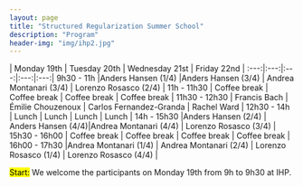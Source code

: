 ```yaml
---
layout: page
title: "Structured Regularization Summer School"
description: "Program"
header-img: "img/ihp2.jpg"
---
```


 | Monday 19th | Tuesday 20th | Wednesday 21st |  Friday 22nd |
:---:|:---:|:---:|:---:|:---:|
9h30 - 11h |Anders Hansen (1/4) |Anders Hansen (3/4) | Andrea Montanari (3/4) | Lorenzo Rosasco (2/4) |
11h - 11h30 | Coffee break | Coffee break | Coffee break | Coffee break |
11h30 - 12h30 | Francis Bach | Émilie Chouzenoux | Carlos Fernandez-Granda | Rachel Ward |
12h30 - 14h | Lunch | Lunch | Lunch | Lunch |
14h - 15h30 |Anders Hansen (2/4) | Anders Hansen (4/4)|Andrea Montanari (4/4) | Lorenzo Rosasco (3/4) |
15h30 - 16h00 | Coffee break | Coffee break | Coffee break | Coffee break |
16h00 - 17h30 |Andrea Montanari (1/4) | Andrea Montanari (2/4) | Lorenzo Rosasco (1/4) | Lorenzo Rosasco (4/4) |


<mark>Start:</mark> We welcome the participants on Monday 19th from 9h to 9h30 at IHP. 


